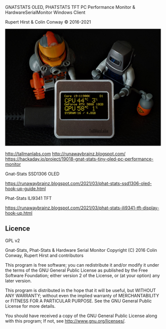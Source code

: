  
  GNATSTATS OLED, PHATSTATS TFT PC Performance Monitor & HardwareSerialMonitor Windows Client 
   
  Rupert Hirst & Colin Conway © 2016-2021

  
  ![](https://github.com/koogar/Gnat-Stats/blob/master/images/3620111625420060746.png)
  
  http://tallmanlabs.com
  http://runawaybrainz.blogspot.com/  
  https://hackaday.io/project/19018-gnat-stats-tiny-oled-pc-performance-monitor
  
  Gnat-Stats SSD1306 OLED

  https://runawaybrainz.blogspot.com/2021/03/phat-stats-ssd1306-oled-hook-up-guide.html

  Phat-Stats ILI9341 TFT

  https://runawaybrainz.blogspot.com/2021/03/phat-stats-ili9341-tft-display-hook-up.html

  Licence
  -------
  
  GPL v2
  
Gnat-Stats, Phat-Stats & Hardware Serial Monitor 
Copyright (C) 2016  Colin Conway, Rupert Hirst and contributors
 
This program is free software; you can redistribute it and/or
modify it under the terms of the GNU General Public License
as published by the Free Software Foundation; either version 2
of the License, or (at your option) any later version.

This program is distributed in the hope that it will be useful,
but WITHOUT ANY WARRANTY; without even the implied warranty of
MERCHANTABILITY or FITNESS FOR A PARTICULAR PURPOSE.  See the
GNU General Public License for more details.

You should have received a copy of the GNU General Public License
along with this program; If not, see <http://www.gnu.org/licenses/>.


